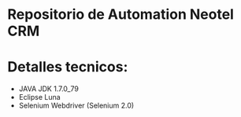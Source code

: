 # Repositorio de Automation Neotel CRM
# 
# Detalles tecnicos:
- JAVA JDK 1.7.0_79
- Eclipse Luna
- Selenium Webdriver (Selenium 2.0) 